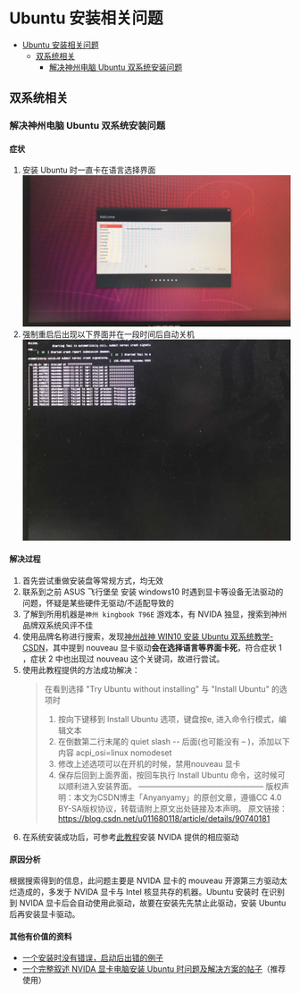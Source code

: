 # Ubuntu 安装相关问题

<!-- @import "[TOC]" {cmd="toc" depthFrom=1 depthTo=3 orderedList=false} -->

<!-- code_chunk_output -->

- [Ubuntu 安装相关问题](#ubuntu-安装相关问题)
  - [双系统相关](#双系统相关)
    - [解决神州电脑 Ubuntu 双系统安装问题](#解决神州电脑-ubuntu-双系统安装问题)

<!-- /code_chunk_output -->


## 双系统相关

### 解决神州电脑 Ubuntu 双系统安装问题

#### 症状

1. 安装 Ubuntu 时一直卡在语言选择界面
    ![](./ubuntu-images/卡死-语言选择.jpg)
2. 强制重启后出现以下界面并在一段时间后自动关机
    ![](./ubuntu-images/卡死-自动关机.jpg)

#### 解决过程
1. 首先尝试重做安装盘等常规方式，均无效
2. 联系到之前 ASUS 飞行堡垒 安装 windows10 时遇到显卡等设备无法驱动的问题，怀疑是某些硬件无驱动/不适配导致的
3. 了解到所用机器是`神州 kingbook T96E` 游戏本，有 NVIDA 独显，搜索到神州品牌双系统风评不佳
4. 使用品牌名称进行搜索，发现[神州战神 WIN10 安装 Ubuntu 双系统教学-CSDN](https://blog.csdn.net/u011680118/article/details/90740181)，其中提到 nouveau 显卡驱动**会在选择语言等界面卡死**，符合症状 1 ，症状 2 中也出现过 nouveau 这个关键词，故进行尝试。
5. 使用此教程提供的方法成功解决：
    >在看到选择 "Try Ubuntu without installing" 与 "Install Ubuntu" 的选项时
    >1. 按向下键移到 Install Ubuntu 选项，键盘按e, 进入命令行模式，编辑文本
    >2. 在倒数第二行末尾的 quiet slash -- 后面(也可能没有 – )，添加以下内容
    >   acpi_osi=linux nomodeset
    >3. 修改上述选项可以在开机的时候，禁用nouveau 显卡 
    >4. 保存后回到上面界面，按回车执行 Install Ubuntu 命令，这时候可以顺利进入安装界面。
    >————————————————
    >版权声明：本文为CSDN博主「Anyanyamy」的原创文章，遵循CC 4.0 BY-SA版权协议，转载请附上原文出处链接及本声明。
    >原文链接：https://blog.csdn.net/u011680118/article/details/90740181
6. 在系统安装成功后，可参考[此教程](https://blog.csdn.net/tjuyanming/article/details/79267984)安装 NVIDA 提供的相应驱动

#### 原因分析

根据搜索得到的信息，此问题主要是 NVIDA 显卡的 mouveau 开源第三方驱动太烂造成的，多发于 NVIDA 显卡与 Intel 核显共存的机器。Ubuntu 安装时 在识别到 NVIDA 显卡后会自动使用此驱动，故要在安装先先禁止此驱动，安装 Ubuntu 后再安装显卡驱动。

#### 其他有价值的资料

* [一个安装时没有错误，启动后出错的例子](https://blog.csdn.net/qq_36090423/article/details/80141195)
* [一个完整叙述 NVIDA 显卡电脑安装 Ubuntu 时问题及解决方案的帖子](https://blog.csdn.net/ysy950803/article/details/78507892?utm_medium=distribute.pc_relevant_t0.none-task-blog-BlogCommendFromMachineLearnPai2-1.compare)（推荐使用）
